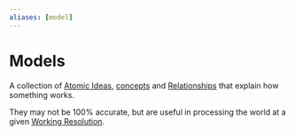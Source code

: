 ```yaml
---
aliases: [model]
---
```

# Models
A collection of [Atomic Ideas](Atomic%20Ideas.md), [concepts](Concept.md) and [Relationships](Relationships.md) that explain how something works.

They may not be 100% accurate, but are useful in processing the world at a given [Working Resolution](Working%20Resolution.md).